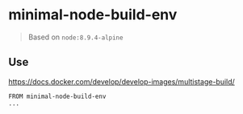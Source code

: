 # minimal-node-build-env

> Based on `node:8.9.4-alpine`

## Use

https://docs.docker.com/develop/develop-images/multistage-build/

```
FROM minimal-node-build-env
...
```
